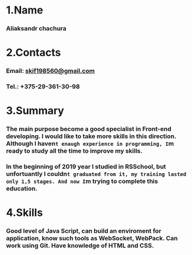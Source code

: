 # 1.Name
### Aliaksandr chachura

# 2.Contacts
### Email: skif198560@gmail.com
### Tel.: +375-29-361-30-98

# 3.Summary
### The main purpose become a good specialist in Front-end developing. I would like to take more skills in this direction. Although I haven`t enaugh experience in programming, I`m ready to study all the time to improve my skills. 
### In the beginning of 2019 year I studied in RSSchool, but unfortuantly I couldn`t graduated from it, my training lasted only 1,5 stages. And now I`m trying to complete this education. 

# 4.Skills
### Good level of Java Script, can build an enviroment for application, know such tools as WebSocket, WebPack. Can work using Git. Have knowledge of HTML and CSS.

